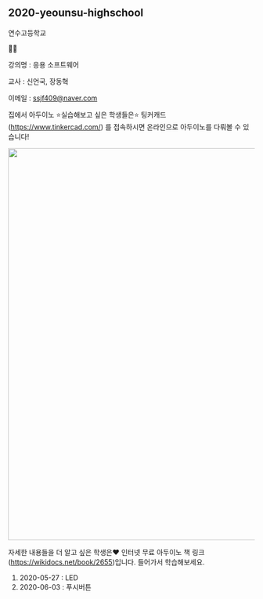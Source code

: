 ## 2020-yeounsu-highschool

연수고등학교

👨‍💻

강의명 : 응용 소프트웨어

교사 : 신언국, 장동혁

이메일 : ssjf409@naver.com


집에서 아두이노 ⭐실습해보고 싶은 학생들은⭐ 팅커캐드(https://www.tinkercad.com/) 를 접속하시면 온라인으로 아두이노를 다뤄볼 수 있습니다!

<img width="800" src="https://user-images.githubusercontent.com/35087350/83359961-c6a16f80-a3b8-11ea-997c-0077420f2219.png">


자세한 내용들을 더 알고 싶은 학생은❤️
인터넷 무료 아두이노 책 링크(https://wikidocs.net/book/2655)입니다. 들어가서 학습해보세요.


1. 2020-05-27 : LED
2. 2020-06-03 : 푸시버튼
